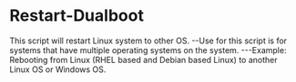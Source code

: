 # Restart-Dualboot
This script will restart Linux system to other OS.
--Use for this script is for systems that have multiple operating systems on the system.
---Example: Rebooting from Linux (RHEL based and Debian based Linux) to another Linux OS or Windows OS.
